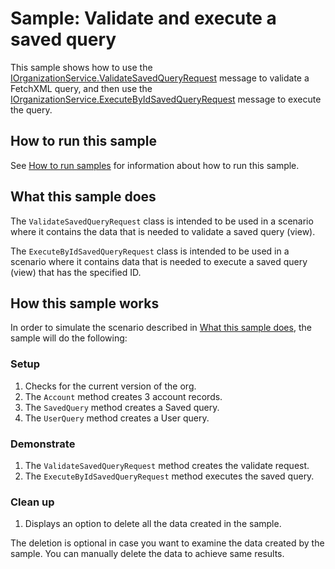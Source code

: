 # Sample: Validate and execute a saved query

This sample shows how to use the [IOrganizationService.ValidateSavedQueryRequest](https://docs.microsoft.com/en-us/dotnet/api/microsoft.crm.sdk.messages.validatesavedqueryrequest?view=dynamics-general-ce-9) message to validate a FetchXML query, and then use the [IOrganizationService.ExecuteByIdSavedQueryRequest](https://docs.microsoft.com/en-us/dotnet/api/microsoft.crm.sdk.messages.executebyidsavedqueryrequest?view=dynamics-general-ce-9) message to execute the query.

## How to run this sample

See [How to run samples](../../../README.md) for information about how to run this sample.

## What this sample does

The `ValidateSavedQueryRequest` class is intended to be used in a scenario where it contains the data that is needed to validate a saved query (view). 

The `ExecuteByIdSavedQueryRequest` class is intended to be used in a scenario where it contains data that is needed to execute a saved query (view) that has the specified ID.

## How this sample works

In order to simulate the scenario described in [What this sample does](#what-this-sample-does), the sample will do the following:

### Setup

1. Checks for the current version of the org.
1. The `Account` method creates 3 account records.
1. The `SavedQuery` method creates a Saved query.
1. The `UserQuery` method creates a User query.


### Demonstrate
1. The `ValidateSavedQueryRequest` method creates the validate request.
1. The `ExecuteByIdSavedQueryRequest` method executes the saved query.

### Clean up

1. Displays an option to delete all the data created in the sample.

The deletion is optional in case you want to examine the data created by the sample. You can manually delete the data to achieve same results.

